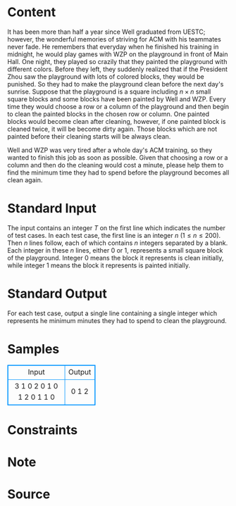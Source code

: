 
# Content

It has been more than half a year since Well graduated from UESTC; however, the wonderful memories of striving for ACM with his teammates never fade. He remembers that everyday when he finished his training in midnight, he would play games with WZP on the playground in front of Main Hall. One night, they played so crazily that they painted the playground with different colors. Before they left, they suddenly realized that if the President Zhou saw the playground with lots of colored blocks, they would be punished. So they had to make the playground clean before the next day's sunrise. 
Suppose that the playground is a square including $n \times n$ small square blocks and some blocks have been painted by Well and WZP. Every time they would choose a row or a column of the playground and then begin to clean the painted blocks in the chosen row or column. One painted blocks would become clean after cleaning, however, if one painted block is cleaned twice, it will be become dirty again. Those blocks which are not painted before their cleaning starts will be always clean. 

Well and WZP was very tired after a whole day's ACM training, so they wanted to finish this job as soon as possible. Given that choosing a row or a column and then do the cleaning would cost a minute, please help them to find the minimum time they had to spend before the playground becomes all clean again.

# Standard Input

The input contains an integer $T$ on the first line which indicates the number of test cases. In each test case, the first line is an integer $n$ ($1 \leq n \leq 200$). Then $n$ lines follow, each of which contains $n$ integers separated by a blank. Each integer in these $n$ lines, either $0$ or $1$, represents a small square block of the playground. Integer $0$ means the block it represents is clean initially, while integer $1$ means the block it represents is painted initially.

# Standard Output

For each test case, output a single line containing a single integer which represents he minimum minutes they had to spend to clean the playground. 

# Samples

<style>
        table,table tr th, table tr td { border:1px solid #0094ff; }
        table { width: 200px; min-height: 25px; line-height: 25px; text-align: center; border-collapse: collapse;}   
    </style>
<table>
	<tr>
		<td>Input</td>
		<td>Output</td>
	</tr>
<tr><td>3
1
0
2
0 1
0 1
2
0 1
1 0</td><td>0
1
2</td></tr></table>


# Constraints



# Note



# Source


